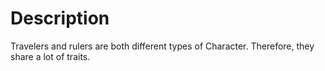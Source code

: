 <!-- TITLE: 1.1 Characters -->
<!-- SUBTITLE: Characters -->

# Description
Travelers and rulers are both different types of Character. Therefore, they share a lot of traits.
